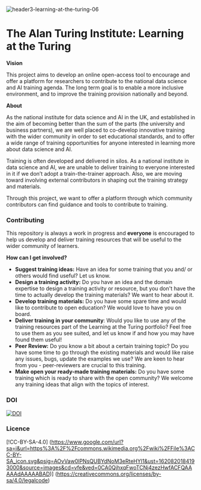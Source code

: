 ![header3-learning-at-the-turing-06](https://user-images.githubusercontent.com/39628884/117806086-bdb84f80-b251-11eb-9e62-3236dbd1c797.png)
#  The Alan Turing Institute: Learning at the Turing 

**Vision**

This project aims to develop an online open-access tool to encourage and offer a platform for researchers to contribute to the national data science and AI training agenda. The long term goal is to enable a more inclusive environment, and to improve the training provision nationally and beyond.

**About**

As the national institute for data science and AI in the UK, and established in the aim of becoming better than the sum of the parts (the university and business partners), we are well placed to co-develop innovative training with the wider community in order to set educational standards, and to offer a wide range of training opportunities for anyone interested in learning more about data science and AI.

Training is often developed and delivered in silos. As a national institute in data science and AI, we are unable to deliver training to everyone interested in it if we don’t adopt a train-the-trainer approach. Also, we are moving toward involving external contributors in shaping out the training strategy and materials. 

Through this project, we want to offer a platform through which  community contributors can find guidance and tools to contribute to training.

### Contributing

This repository is always a work in progress and **everyone** is encouraged to help us develop and deliver training resources that will be useful to the wider community of learners.

**How can I get involved?**

- **Suggest training ideas:** Have an idea for some training that you and/ or others would find useful? Let us know.
- **Design a training activity:** Do you have an idea and the domain expertise to design a training activity or resource, but you don't have the time to actually develop the training materials? We want to hear about it.
- **Develop training materials:** Do you have some spare time and would like to contribute to open education? We would love to have you on board.
- **Deliver training in your community**: Would you like to use any of the training resources part of the Learning at the Turing portfolio? Feel free to use them as you see suited, and let us know if and how you may have found them useful!
- **Peer Review:** Do you know a bit about a certain training topic? Do you have some time to go through the existing materials and would like raise any issues, bugs, update the examples we use? We are keen to hear from you - peer-reviewers are crucial to this training.
- **Make open your ready-made training materials:** Do you have some training which is ready to share with the open community? We welcome any training ideas that align with the topics of interest.





### DOI

[![DOI](https://zenodo.org/badge/347910640.svg)](https://zenodo.org/badge/latestdoi/347910640)


### Licence

[!CC-BY-SA-4.0] (https://www.google.com/url?sa=i&url=https%3A%2F%2Fcommons.wikimedia.org%2Fwiki%2FFile%3ACC-BY-SA_icon.svg&psig=AOvVaw0lPNsQUBYdNoM3eRteHYl1&ust=1620820184193000&source=images&cd=vfe&ved=0CA0QjhxqFwoTCNj4zezHwfACFQAAAAAdAAAAABAD)] (https://creativecommons.org/licenses/by-sa/4.0/legalcode)
